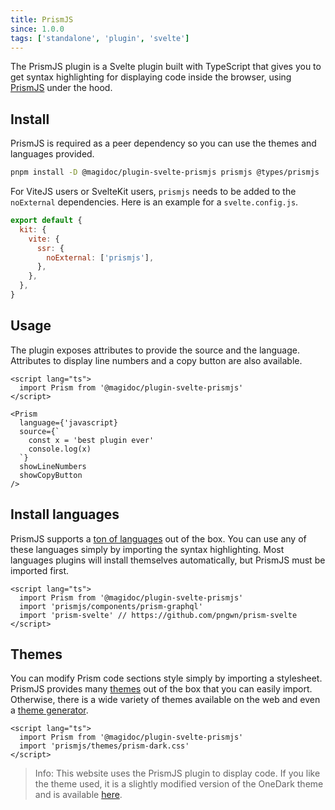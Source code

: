```yaml
---
title: PrismJS
since: 1.0.0
tags: ['standalone', 'plugin', 'svelte']
---
```


The PrismJS plugin is a Svelte plugin built with TypeScript that gives you to get syntax highlighting for displaying code inside the browser, using [PrismJS](https://www.npmjs.com/package/prismjs) under the hood.

## Install

PrismJS is required as a peer dependency so you can use the themes and languages provided. 
```bash
pnpm install -D @magidoc/plugin-svelte-prismjs prismjs @types/prismjs
```

For ViteJS users or SvelteKit users, `prismjs` needs to be added to the `noExternal` dependencies. Here is an example for a `svelte.config.js`.

```javascript
export default {
  kit: {
    vite: {
      ssr: {
        noExternal: ['prismjs'],
      },
    },
  },
}
```

## Usage

The plugin exposes attributes to provide the source and the language. Attributes to display line numbers and a copy button are also available.

```svelte
<script lang="ts">
  import Prism from '@magidoc/plugin-svelte-prismjs'
</script>

<Prism
  language={'javascript}
  source={`
    const x = 'best plugin ever'
    console.log(x)
  `}
  showLineNumbers
  showCopyButton
/>

```
## Install languages

PrismJS supports a [ton of languages](https://prismjs.com/#supported-languages) out of the box. You can use any of these languages simply by importing the syntax highlighting. Most languages plugins will install themselves automatically, but PrismJS must be imported first.

```svelte
<script lang="ts">
  import Prism from '@magidoc/plugin-svelte-prismjs'
  import 'prismjs/components/prism-graphql' 
  import 'prism-svelte' // https://github.com/pngwn/prism-svelte
</script>
```

## Themes

You can modify Prism code sections style simply by importing a stylesheet. PrismJS provides many [themes](https://github.com/PrismJS/prism/tree/master/themes) out of the box that you can easily import. Otherwise, there is a wide variety of themes available on the web and even a [theme generator](https://k88hudson.github.io/syntax-highlighting-theme-generator/www/). 

```svelte
<script lang="ts">
  import Prism from '@magidoc/plugin-svelte-prismjs'
  import 'prismjs/themes/prism-dark.css'
</script>
```

> Info: This website uses the PrismJS plugin to display code. If you like the theme used, it is a slightly modified version of the OneDark theme and is available [here](https://github.com/pelletier197/magidoc/blob/main/packages/docs/src/lib/components/common/markdown/prism-theme.css).
